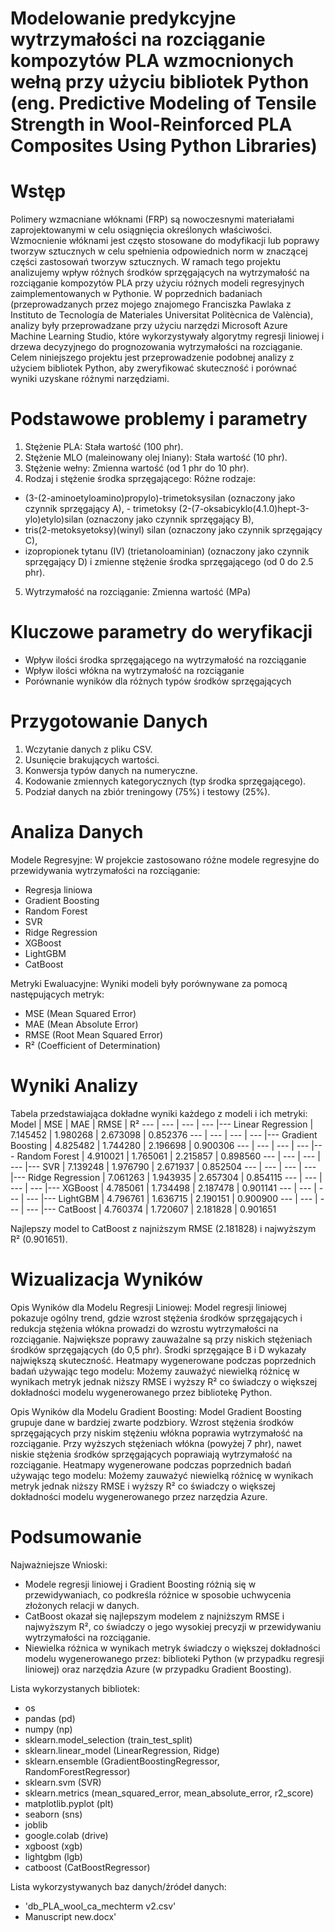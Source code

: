# Modelowanie predykcyjne wytrzymałości na rozciąganie kompozytów PLA wzmocnionych wełną przy użyciu bibliotek Python (eng. Predictive Modeling of Tensile Strength in Wool-Reinforced PLA Composites Using Python Libraries)

# Wstęp

Polimery wzmacniane włóknami (FRP) są nowoczesnymi materiałami zaprojektowanymi w celu osiągnięcia określonych właściwości. Wzmocnienie włóknami jest często stosowane do modyfikacji lub poprawy tworzyw sztucznych w celu spełnienia odpowiednich norm w znaczącej części zastosowań tworzyw sztucznych. W ramach tego projektu analizujemy wpływ różnych środków sprzęgających na wytrzymałość na rozciąganie kompozytów PLA przy użyciu różnych modeli regresyjnych zaimplementowanych w Pythonie. W poprzednich badaniach (przeprowadzanych przez mojego znajomego Franciszka Pawlaka z Instituto de Tecnología de Materiales Universitat Politècnica de València), analizy były przeprowadzane przy użyciu narzędzi Microsoft Azure Machine Learning Studio, które wykorzystywały algorytmy regresji liniowej i drzewa decyzyjnego do prognozowania wytrzymałości na rozciąganie. Celem niniejszego projektu jest przeprowadzenie podobnej analizy z użyciem bibliotek Python, aby zweryfikować skuteczność i porównać wyniki uzyskane różnymi narzędziami.

# Podstawowe problemy i parametry

1. Stężenie PLA: Stała wartość (100 phr).
2. Stężenie MLO (maleinowany olej lniany): Stała wartość (10 phr).
3. Stężenie wełny: Zmienna wartość (od 1 phr do 10 phr).
4. Rodzaj i stężenie środka sprzęgającego: Różne rodzaje: 
- (3-(2-aminoetyloamino)propylo)-trimetoksysilan (oznaczony jako czynnik sprzęgający A),  - trimetoksy (2-(7-oksabicyklo(4.1.0)hept-3-ylo)etylo)silan (oznaczony jako czynnik sprzęgający B),
- tris(2-metoksyetoksy)(winyl) silan (oznaczony jako czynnik sprzęgający C),
- izopropionek tytanu (IV) (trietanoloaminian) (oznaczony jako czynnik sprzęgający D) 
i zmienne stężenie środka sprzęgającego (od 0 do 2.5 phr).
5. Wytrzymałość na rozciąganie: Zmienna wartość (MPa)

# Kluczowe parametry do weryfikacji

- Wpływ ilości środka sprzęgającego na wytrzymałość na rozciąganie
- Wpływ ilości włókna na wytrzymałość na rozciąganie
- Porównanie wyników dla różnych typów środków sprzęgających

# Przygotowanie Danych

1. Wczytanie danych z pliku CSV.
2. Usunięcie brakujących wartości.
3. Konwersja typów danych na numeryczne.
4. Kodowanie zmiennych kategorycznych (typ środka sprzęgającego).
5. Podział danych na zbiór treningowy (75%) i testowy (25%).

# Analiza Danych

Modele Regresyjne:
W projekcie zastosowano różne modele regresyjne do przewidywania wytrzymałości na rozciąganie:
- Regresja liniowa
- Gradient Boosting
- Random Forest
- SVR
- Ridge Regression
- XGBoost
- LightGBM
- CatBoost

Metryki Ewaluacyjne:
Wyniki modeli były porównywane za pomocą następujących metryk:
- MSE (Mean Squared Error)
- MAE (Mean Absolute Error)
- RMSE (Root Mean Squared Error)
- R² (Coefficient of Determination)

# Wyniki Analizy

Tabela przedstawiająca dokładne wyniki każdego z modeli i ich metryki:
Model | MSE | MAE | RMSE | R² 
--- | --- | --- | --- |---
Linear Regression | 7.145452 | 1.980268 | 2.673098 | 0.852376
--- | --- | --- | --- |---
Gradient Boosting | 4.825482  | 1.744280 | 2.196698 | 0.900306
--- | --- | --- | --- |---
Random Forest | 4.910021 | 1.765061 | 2.215857 | 0.898560
--- | --- | --- | --- |---
SVR | 7.139248  | 1.976790 | 2.671937 | 0.852504
--- | --- | --- | --- |---
Ridge Regression | 7.061263 | 1.943935 | 2.657304 | 0.854115
--- | --- | --- | --- |---
XGBoost | 4.785061 | 1.734498 | 2.187478 | 0.901141
--- | --- | --- | --- |---
LightGBM | 4.796761 | 1.636715 | 2.190151 | 0.900900
--- | --- | --- | --- |---
CatBoost | 4.760374 | 1.720607 | 2.181828 | 0.901651

Najlepszy model to CatBoost z najniższym RMSE (2.181828) i najwyższym R² (0.901651).

# Wizualizacja Wyników

Opis Wyników dla Modelu Regresji Liniowej:
Model regresji liniowej pokazuje ogólny trend, gdzie wzrost stężenia środków sprzęgających i redukcja stężenia włókna prowadzi do wzrostu wytrzymałości na rozciąganie. Największe poprawy zauważalne są przy niskich stężeniach środków sprzęgających (do 0,5 phr). Środki sprzęgające B i D wykazały największą skuteczność.
Heatmapy wygenerowane podczas poprzednich badań używając tego modelu: 
Możemy zauważyć niewielką różnicę w wynikach metryk jednak niższy RMSE i wyższy R² co świadczy o większej dokładności modelu wygenerowanego przez bibliotekę Python.

Opis Wyników dla Modelu Gradient Boosting:
Model Gradient Boosting grupuje dane w bardziej zwarte podzbiory. Wzrost stężenia środków sprzęgających przy niskim stężeniu włókna poprawia wytrzymałość na rozciąganie. Przy wyższych stężeniach włókna (powyżej 7 phr), nawet niskie stężenia środków sprzęgających poprawiają wytrzymałość na rozciąganie.
Heatmapy wygenerowane podczas poprzednich badań używając tego modelu: 
Możemy zauważyć niewielką różnicę w wynikach metryk jednak niższy RMSE i wyższy R² co świadczy o większej dokładności modelu wygenerowanego przez narzędzia Azure.

# Podsumowanie

Najważniejsze Wnioski:
- Modele regresji liniowej i Gradient Boosting różnią się w przewidywaniach, co podkreśla różnice w sposobie uchwycenia złożonych relacji w danych.
- CatBoost okazał się najlepszym modelem z najniższym RMSE i najwyższym R², co świadczy o jego wysokiej precyzji w przewidywaniu wytrzymałości na rozciąganie.
- Niewielka różnica w wynikach metryk świadczy o większej dokładności modelu wygenerowanego przez: biblioteki Python (w przypadku regresji liniowej) oraz narzędzia Azure (w przypadku Gradient Boosting).

Lista wykorzystanych bibliotek:
- os
- pandas (pd)
- numpy (np)
- sklearn.model_selection (train_test_split)
- sklearn.linear_model (LinearRegression, Ridge)
- sklearn.ensemble (GradientBoostingRegressor, RandomForestRegressor)
- sklearn.svm (SVR)
- sklearn.metrics (mean_squared_error, mean_absolute_error, r2_score)
- matplotlib.pyplot (plt)
- seaborn (sns)
- joblib
- google.colab (drive)
- xgboost (xgb)
- lightgbm (lgb)
- catboost (CatBoostRegressor)

Lista wykorzystywanych baz danych/źródeł danych:
- 'db_PLA_wool_ca_mechterm v2.csv'
- Manuscript new.docx'
